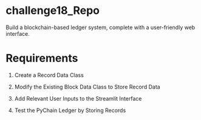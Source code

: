 # challenge18_Repo
Build a blockchain-based ledger system, complete with a user-friendly web interface. 

# Requirements
1. Create a Record Data Class

2. Modify the Existing Block Data Class to Store Record Data

3. Add Relevant User Inputs to the Streamlit Interface

4. Test the PyChain Ledger by Storing Records

